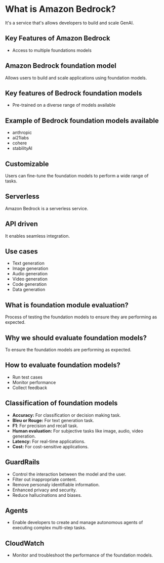 # What is Amazon Bedrock?

It's a service that's allows developers to build and scale GenAI. 

## Key Features of Amazon Bedrock

 - Access to multiple foundations models

## Amazon Bedrock foundation model

Allows users to build and scale applications using foundation models.

## Key features of Bedrock foundation models

 - Pre-trained on a diverse range of models available

## Example of Bedrock foundation models available

 - anthropic
 - ai21labs
 - cohere
 - stabilityAI

## Customizable

Users can fine-tune the foundation models to perform a wide range of tasks.

## Serverless

Amazon Bedrock is a serverless service.

## API driven

It enables seamless integration.

## Use cases

- Text generation
- Image generation
- Audio generation
- Video generation
- Code generation
- Data generation

## What is foundation module evaluation?

Process of testing the foundation models to ensure they are performing as expected.

## Why we should evaluate foundation models?

To ensure the foundation models are performing as expected.

## How to evaluate foundation models?

- Run test cases
- Monitor performance
- Collect feedback

## Classification of foundation models

- **Accuracy:** For classification or decision making task.
- **Bleu or Rouge:** For text generation task.
- **F1**: For precision and recall task.
- **Human evaluation:** For subjective tasks like image, audio, video generation.
- **Latency:** For real-time applications.
- **Cost:** For cost-sensitive applications.

## GuardRails

 - Control the interaction between the model and the user.
 - Filter out inappropriate content.
 - Remove personaly identifiable information.
 - Enhanced privacy and security.
 - Reduce hallucinations and biases.

## Agents

 - Enable developers to create and manage autonomous agents of executing complex multi-step tasks.

## CloudWatch

 - Monitor and troubleshoot the performance of the foundation models.